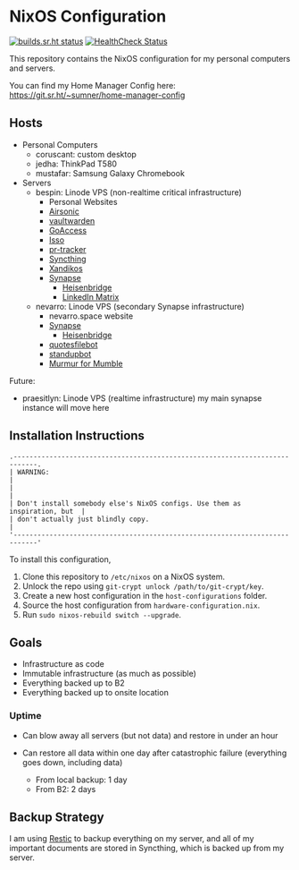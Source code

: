 # NixOS Configuration

[![builds.sr.ht status](https://builds.sr.ht/~sumner/nixos-configuration/commits/.build.yml.svg)](https://builds.sr.ht/~sumner/nixos-configuration/commits/.build.yml)
[![HealthCheck Status](https://healthchecks.io/badge/b8bf9b9d-b4bb-4c92-b546-1c69a0/BpOIMYGi.svg)](https://healthchecks.io/projects/8384107b-0803-48b3-bd99-7702d1214ca5/checks/)

This repository contains the NixOS configuration for my personal computers and
servers.

You can find my Home Manager Config here:
https://git.sr.ht/~sumner/home-manager-config

## Hosts

* Personal Computers
  * coruscant: custom desktop
  * jedha: ThinkPad T580
  * mustafar: Samsung Galaxy Chromebook
* Servers
  * bespin: Linode VPS (non-realtime critical infrastructure)
    * Personal Websites
    * [Airsonic](https://airsonic.github.io)
    * [vaultwarden](https://github.com/dani-garcia/vaultwarden)
    * [GoAccess](https://goaccess.io/)
    * [Isso](https://posativ.org/isso/)
    * [pr-tracker](https://git.sr.ht/~sumner/pr-tracker)
    * [Syncthing](https://syncthing.net)
    * [Xandikos](https://www.xandikos.org/)
    * [Synapse](https://github.com/matrix-org/synapse)
      * [Heisenbridge](https://github.com/hifi/heisenbridge)
      * [LinkedIn Matrix](https://gitlab.com/beeper/linkedin)
  * nevarro: Linode VPS (secondary Synapse infrastructure)
    * nevarro.space website
    * [Synapse](https://github.com/matrix-org/synapse)
      * [Heisenbridge](https://github.com/hifi/heisenbridge)
    * [quotesfilebot](https://gitlab.com/jrrobel/quotes-file-bot)
    * [standupbot](https://sr.ht/~sumner/standupbot)
    * [Murmur for Mumble](https://www.mumble.info/)

Future:

* praesitlyn: Linode VPS (realtime infrastructure)
  my main synapse instance will move here

## Installation Instructions

```
.----------------------------------------------------------------------------.
| WARNING:                                                                   |
|                                                                            |
| Don't install somebody else's NixOS configs. Use them as inspiration, but  |
| don't actually just blindly copy.                                          |
'----------------------------------------------------------------------------'
```

To install this configuration,

1. Clone this repository to `/etc/nixos` on a NixOS system.
2. Unlock the repo using `git-crypt unlock /path/to/git-crypt/key`.
3. Create a new host configuration in the `host-configurations` folder.
4. Source the host configuration from `hardware-configuration.nix`.
5. Run `sudo nixos-rebuild switch --upgrade`.

## Goals

* Infrastructure as code
* Immutable infrastructure (as much as possible)
* Everything backed up to B2
* Everything backed up to onsite location

### Uptime

* Can blow away all servers (but not data) and restore in under an hour
* Can restore all data within one day after catastrophic failure (everything
  goes down, including data)

  * From local backup: 1 day
  * From B2: 2 days

## Backup Strategy

I am using [Restic](https://github.com/restic/restic) to backup everything on my
server, and all of my important documents are stored in Syncthing, which is
backed up from my server.
